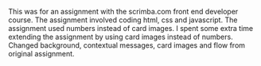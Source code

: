 This was for an assignment with the scrimba.com front end developer course. 
The assignment involved coding html, css and javascript.  The assignment used numbers instead of card images.
I spent some extra time extending the assignment by using card images instead of numbers. 
Changed background, contextual messages, card images and flow from original assignment.
